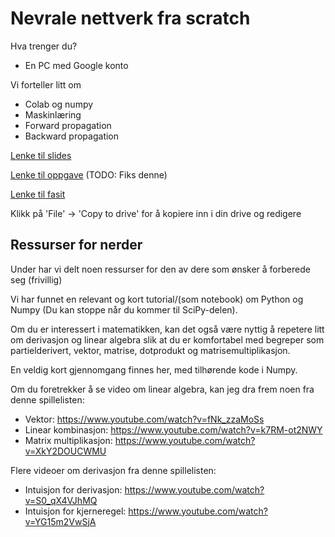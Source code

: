 # Nevrale nettverk fra scratch

Hva trenger du?
- En PC med Google konto

Vi forteller litt om
- Colab og numpy
- Maskinlæring
- Forward propagation
- Backward propagation

[Lenke til slides](https://docs.google.com/presentation/d/1-aZgowRA1LZ1Eq2HA8br_3hZbKzXHYk2uTKWX2u-pBo/edit?usp=sharing)

[Lenke til oppgave](https://colab.research.google.com/drive/13T1GmWWoshMR-6cL6Nol3MQFCIy94anx) (TODO: Fiks denne)

[Lenke til fasit](https://colab.research.google.com/drive/13T1GmWWoshMR-6cL6Nol3MQFCIy94anx)

Klikk på 'File' -> 'Copy to drive' for å kopiere inn i din drive og redigere


## Ressurser for nerder

Under har vi delt noen ressurser for den av dere som ønsker å forberede seg (frivillig)

Vi har funnet en relevant og kort tutorial/(som notebook) om Python og Numpy (Du kan stoppe når du kommer til SciPy-delen).

Om du er interessert i matematikken, kan det også være nyttig å repetere litt om derivasjon og linear algebra slik at du er komfortabel med begreper som partielderivert, vektor, matrise, dotprodukt og matrisemultiplikasjon. 

En veldig kort gjennomgang finnes her, med tilhørende kode i Numpy.

Om du foretrekker å se video om linear algebra, kan jeg dra frem noen fra denne spillelisten:
 - Vektor: https://www.youtube.com/watch?v=fNk_zzaMoSs
 - Linear kombinasjon: https://www.youtube.com/watch?v=k7RM-ot2NWY
 - Matrix multiplikasjon: https://www.youtube.com/watch?v=XkY2DOUCWMU

Flere videoer om derivasjon fra denne spillelisten:
 - Intuisjon for derivasjon: https://www.youtube.com/watch?v=S0_qX4VJhMQ
 - Intuisjon for kjerneregel: https://www.youtube.com/watch?v=YG15m2VwSjA
